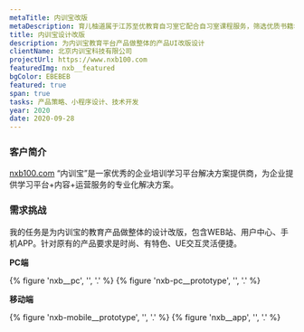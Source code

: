 ```yaml
---
metaTitle: 内训宝改版
metaDescription: 育儿柚道属于江苏至优教育自习室它配合自习室课程服务，筛选优质书籍名师朗读，边听边修炼，为家长专业解答焦点问题，边听边解惑。
title: 内训宝设计改版
description: 为内训宝教育平台产品做整体的产品UI改版设计
clientName: 北京内训宝科技有限公司
projectUrl: https://www.nxb100.com
featuredImg: nxb__featured
bgColor: EBEBEB
featured: true
span: true
tasks: 产品策略、小程序设计、技术开发
year: 2020
date: 2020-09-28
---
```


<div class="col-start-3 col-end-9">

### 客户简介

[nxb100.com](https://nxb100.com/) “内训宝”是一家优秀的企业培训学习平台解决方案提供商，为企业提供学习平台+内容+运营服务的专业化解决方案。

### 需求挑战

我的任务是为内训宝的教育产品做整体的设计改版，包含WEB站、用户中心、手机APP。针对原有的产品要求是时尚、有特色、UE交互灵活便捷。

</div>

<div class="col-start-2 col-end-10">

**PC端**

{% figure 'nxb__pc', '', '.' %}
{% figure 'nxb-pc__prototype', '', '.' %}
</div>


<div class="col-start-2 col-end-10">

**移动端**

{% figure 'nxb-mobile__prototype', '', '.' %}
{% figure 'nxb__app', '', '.' %}
</div>
